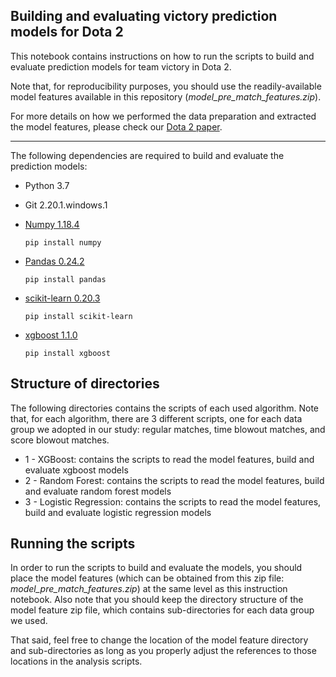 ## Building and evaluating victory prediction models for Dota 2

This notebook contains instructions on how to run the scripts to build and evaluate prediction models for team victory in Dota 2.

Note that, for reproducibility purposes, you should use the readily-available model features available in this repository (*model_pre_match_features.zip*).

For more details on how we performed the data preparation and extracted the model features, please check our [Dota 2 paper](https://markosviggiato.github.io/resources/Markos_AIIDE_20.pdf).

---

The following dependencies are required to build and evaluate the prediction models:

 - Python 3.7
 
 
 - Git 2.20.1.windows.1
  
  
 - [Numpy 1.18.4](https://numpy.org/)

    `
    pip install numpy
    `


 - [Pandas 0.24.2](https://pandas.pydata.org/)
 
    `
    pip install pandas
    `
 
 
 - [scikit-learn 0.20.3](https://scikit-learn.org/stable/)

    `
    pip install scikit-learn
    `


 - [xgboost 1.1.0](https://xgboost.readthedocs.io/en/latest/)

    `
    pip install xgboost
    `
    
## Structure of directories
  
The following directories contains the scripts of each used algorithm. Note that, for each algorithm, there are 3 different scripts, one for each data group we adopted in our study: regular matches, time blowout matches, and score blowout matches.

 - 1 - XGBoost: contains the scripts to read the model features, build and evaluate xgboost models
 - 2 - Random Forest: contains the scripts to read the model features, build and evaluate random forest models
 - 3 - Logistic Regression: contains the scripts to read the model features, build and evaluate logistic regression models
 
## Running the scripts
 
In order to run the scripts to build and evaluate the models, you should place the model features (which can be obtained from this zip file: *model_pre_match_features.zip*) at the same level as this instruction notebook. Also note that you should keep the directory structure of the model feature zip file, which contains sub-directories for each data group we used.

That said, feel free to change the location of the model feature directory and sub-directories as long as you properly adjust the references to those locations in the analysis scripts.
